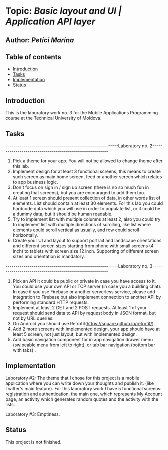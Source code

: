 # Topic: *Basic layout and UI | Application API layer*
## Author: *Petici Marina*


## Table of contents
* [Introduction](#introduction)
* [Tasks](#taasks)
* [Implementation](#implementation)
* [Status](#status)

## Introduction
This is the laboratory work no. 3 for the Mobile Applications Programming course at the Technical University of Moldova.
   
## Tasks

--------------------------------------------------------Laboratory no. 2--------------------------------------------------------

1. Pick a theme for your app. You will not be allowed to change theme after this lab.
2. Implement design for at least 3 functional screens, this means to create such screen as main home screen, feed or another screen which relates to app business logic.
3. Don't focus on sign in / sign up screen (there is no so much fun in creating that screens), but you are encouraged to add them too.
4. At least 1 screen should present collection of data, in other words list of elements.
List should contain at least 30 elements. For this lab you could hardcode data which you will use in order to populate list, or it could be a dummy data, but it should be human readable.
5. Try to implement list with multiple columns at least 2, also you could try to implement list with multiple directions of scrolling, like list where elements could scroll vertical as usually, and row could scroll horizontally.
6. Create your UI and layout to support portrait and landscape orientations and different screen sizes starting from phone with small screens (4 inch) to tablets with screen size 12 inch. Supporting of different screen sizes and orientation is mandatory.

--------------------------------------------------------Laboratory no. 3--------------------------------------------------------

1. Pick an API it could be public or private in case you have access to it. You could use your own API or TCP server (in case you a building chat). In case if you use Firebase or another serverless service, please add integration to Firebase but also implement connection to another API by performing standard HTTP requests.
2. Implement at least 2 GET and 2 POST requests. At least 1 of your request should send data to API by request body in JSON format, but not by URL queries.
3. On Android you should use Retrofit(https://square.github.io/retrofit/).
4. Add 2 more screens with implemented design, your app should have at least 5 screen, not just layout, but with implemented design.
5. Add basic navigation component for in app navigation drawer menu (swipeable menu from left to right), or tab bar navigation (bottom bar with tabs) .

## Implementation

Laboratory #2: The theme that I chose for this project is a mobile application where you can write down your thoughts and publish it. (like Twitter's main feature). 
For this laboratory work I have 5 functional screens: registration and authentication, the main one, which represents My Account page, an activity which generates random quotes and the activity with the lists.

Laboratory #3: 
Emptiness.


## Status
This project is not finished.

